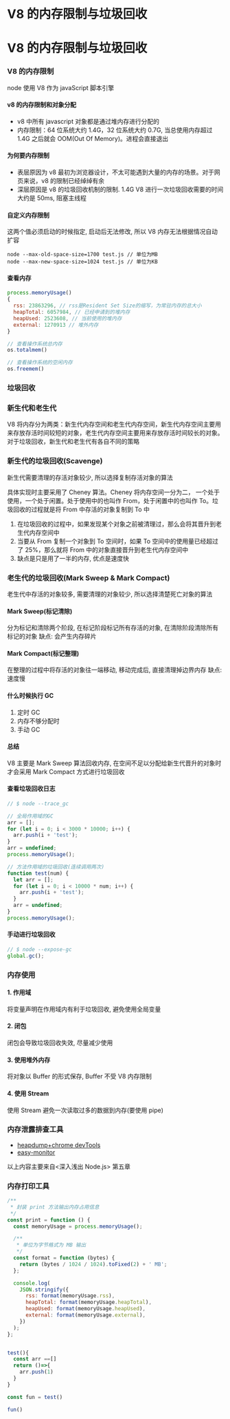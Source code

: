 # V8 的内存限制与垃圾回收


# V8 的内存限制与垃圾回收

### V8 的内存限制

node 使用 V8 作为 javaScript 脚本引擎

#### v8 的内存限制和对象分配

- v8 中所有 javascript 对象都是通过堆内存进行分配的
- 内存限制：64 位系统大约 1.4G，32 位系统大约 0.7G, 当总使用内存超过 1.4G 之后就会 OOM(Out Of Memory)。进程会直接退出

#### 为何要内存限制

- 表层原因为 v8 最初为浏览器设计，不太可能遇到大量的内存的场景。对于网页来说，v8 的限制已经绰绰有余
- 深层原因是 v8 的垃圾回收机制的限制.
  1.4G V8 进行一次垃圾回收需要的时间大约是 50ms, 阻塞主线程

#### 自定义内存限制

这两个值必须启动的时候指定, 启动后无法修改, 所以 V8 内存无法根据情况自动扩容

```shell
node --max-old-space-size=1700 test.js // 单位为MB
node --max-new-space-size=1024 test.js // 单位为KB
```

#### 查看内存

```js
process.memoryUsage()
{
  rss: 23863296, // rss是Resident Set Size的缩写，为常驻内存的总大小
  heapTotal: 6057984, // 已经申请到的堆内存
  heapUsed: 2523608, // 当前使用的堆内存
  external: 1270913 // 堆外内存
}

// 查看操作系统总内存
os.totalmem()

// 查看操作系统的空闲内存
os.freemem()
```

### 垃圾回收

### 新生代和老生代

V8 将内存分为两类：新生代内存空间和老生代内存空间，新生代内存空间主要用来存放存活时间较短的对象，老生代内存空间主要用来存放存活时间较长的对象。对于垃圾回收，新生代和老生代有各自不同的策略

### 新生代的垃圾回收(Scavenge)

新生代需要清理的存活对象较少, 所以选择复制存活对象的算法

具体实现时主要采用了 Cheney 算法。Cheney 将内存空间一分为二， 一个处于使用，一个处于闲置。处于使用中的也叫作 From，处于闲置中的也叫作 To。垃圾回收的过程就是将 From 中存活的对象复制到 To 中

1. 在垃圾回收的过程中，如果发现某个对象之前被清理过，那么会将其晋升到老生代内存空间中
2. 当要从 From 复制一个对象到 To 空间时，如果 To 空间中的使用量已经超过了 25%，那么就将 From 中的对象直接晋升到老生代内存空间中
3. 缺点是只是用了一半的内存, 优点是速度快

### 老生代的垃圾回收(Mark Sweep & Mark Compact)

老生代中存活的对象较多, 需要清理的对象较少, 所以选择清楚死亡对象的算法

#### Mark Sweep(标记清除)

分为标记和清除两个阶段, 在标记阶段标记所有存活的对象, 在清除阶段清除所有标记的对象
缺点: 会产生内存碎片

#### Mark Compact(标记整理)

在整理的过程中将存活的对象往一端移动, 移动完成后, 直接清理掉边界内存
缺点: 速度慢

#### 什么时候执行 GC

1. 定时 GC
2. 内存不够分配时
3. 手动 GC

#### 总结

V8 主要是 Mark Sweep 算法回收内存, 在空间不足以分配给新生代晋升的对象时才会采用 Mark Compact 方式进行垃圾回收

#### 查看垃圾回收日志

```js
// $ node --trace_gc

// 全局作用域的GC
arr = [];
for (let i = 0; i < 3000 * 10000; i++) {
  arr.push(i + 'test');
}
arr = undefined;
process.memoryUsage();

// 方法作用域的垃圾回收(连续调用两次)
function test(num) {
  let arr = [];
  for (let i = 0; i < 10000 * num; i++) {
    arr.push(i + 'test');
  }
  arr = undefined;
}
process.memoryUsage();
```

#### 手动进行垃圾回收

```js
// $ node --expose-gc
global.gc();
```

### 内存使用

#### 1. 作用域

将变量声明在作用域内有利于垃圾回收, 避免使用全局变量

#### 2. 闭包

闭包会导致垃圾回收失效, 尽量减少使用

#### 3. 使用堆外内存

将对象以 Buffer 的形式保存, Buffer 不受 V8 内存限制

#### 4. 使用 Stream

使用 Stream 避免一次读取过多的数据到内存(要使用 pipe)

### 内存泄露排查工具

- [heapdump+chrome devTools](https://www.ctolib.com/topics-118921.html)
- [easy-monitor](https://www.jianshu.com/p/791a9ba77abb)

以上内容主要来自<深入浅出 Node.js> 第五章

### 内存打印工具

```js
/**
 * 封装 print 方法输出内存占用信息
 */
const print = function () {
  const memoryUsage = process.memoryUsage();

  /**
   * 单位为字节格式为 MB 输出
   */
  const format = function (bytes) {
    return (bytes / 1024 / 1024).toFixed(2) + ' MB';
  };

  console.log(
    JSON.stringify({
      rss: format(memoryUsage.rss),
      heapTotal: format(memoryUsage.heapTotal),
      heapUsed: format(memoryUsage.heapUsed),
      external: format(memoryUsage.external),
    })
  );
};
```

```js

test(){
  const arr ==[]
  return ()=>{
    arr.push(1)
  }
}

const fun = test()

fun()

```

